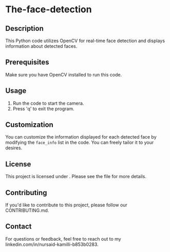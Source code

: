 # The-face-detection

## Description
This Python code utilizes OpenCV for real-time face detection and displays information about detected faces.

## Prerequisites
Make sure you have OpenCV installed to run this code.

## Usage
1. Run the code to start the camera.
2. Press 'q' to exit the program.

## Customization
You can customize the information displayed for each detected face by modifying the `face_info` list in the code. You can freely tailor it to your desires.

## License
This project is licensed under   . Please see the   file for more details.

## Contributing
If you'd like to contribute to this project, please follow our CONTRIBUTING.md.

## Contact
For questions or feedback, feel free to reach out to my linkedin.com/in/nursaid-kamilli-b853b0283.
